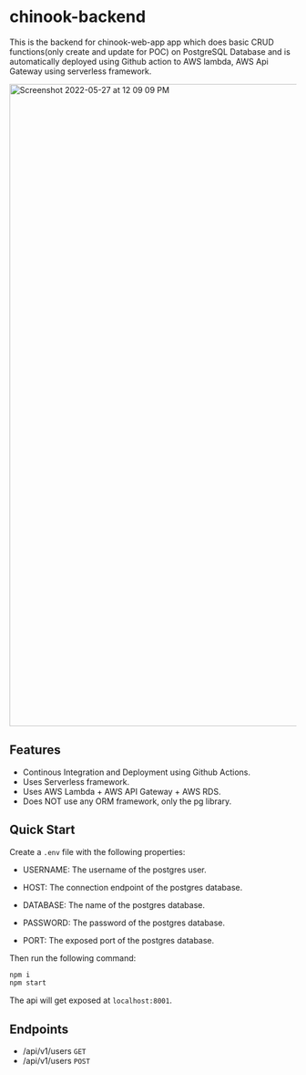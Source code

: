 # chinook-backend
This is the backend for chinook-web-app app which does basic CRUD functions(only create and update for POC) on PostgreSQL Database and is automatically deployed using Github action to AWS lambda, AWS Api Gateway using serverless framework.


<img width="1126" alt="Screenshot 2022-05-27 at 12 09 09 PM" src="https://user-images.githubusercontent.com/54775196/170645119-f1a34aaf-d8ce-4913-a3c6-4417184904a5.png">

## Features

- Continous Integration and Deployment using Github Actions.
- Uses Serverless framework.
- Uses AWS Lambda +  AWS API Gateway + AWS RDS.
- Does NOT use any ORM framework, only the pg library.

## Quick Start

Create a `.env` file with the following properties:

- USERNAME: The username of the postgres user.

- HOST: The connection endpoint of the postgres database.

- DATABASE: The name of the postgres database.

- PASSWORD: The password of the postgres database.

- PORT: The exposed port of the postgres database.

Then run the following command:

```bash
npm i
npm start
```
The api will get exposed at `localhost:8001`.


## Endpoints

- /api/v1/users `GET`
- /api/v1/users  `POST`



